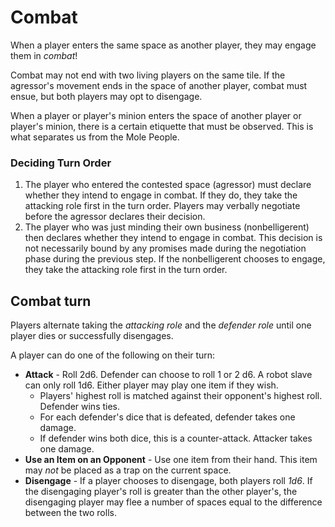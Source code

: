 # Combat

When a player enters the same space as another player, they may engage them in _combat_!

Combat may not end with two living players on the same tile. If the agressor's movement ends in the space of another player, combat must ensue, but both players may opt to disengage.

When a player or player's minion enters the space of another player or player's minion, there is a certain etiquette that must be observed. This is what separates us from the Mole People.

### Deciding Turn Order

1. The player who entered the contested space (agressor) must declare whether they intend to engage in combat. If they do, they take the attacking role first in the turn order. Players may verbally negotiate before the agressor declares their decision.
2. The player who was just minding their own business (nonbelligerent) then declares whether they intend to engage in combat. This decision is not necessarily bound by any promises made during the negotiation phase during the previous step. If the nonbelligerent chooses to engage, they take the attacking role first in the turn order.

## Combat turn

Players alternate taking the _attacking role_ and the _defender role_ until one player dies or successfully disengages.

A player can do one of the following on their turn:

- **Attack** - Roll 2d6. Defender can choose to roll 1 or 2 d6. A robot slave can only roll 1d6. Either player may play one item if they wish.
  - Players' highest roll is matched against their opponent's highest roll. Defender wins ties.
  - For each defender's dice that is defeated, defender takes one damage.
  - If defender wins both dice, this is a counter-attack. Attacker takes one damage.
- **Use an Item on an Opponent** - Use one item from their hand. This item may _not_ be placed as a trap on the current space.
- **Disengage** - If a player chooses to disengage, both players roll _1d6_. If the disengaging player's roll is greater than the other player's, the disengaging player may flee a number of spaces equal to the difference between the two rolls.
